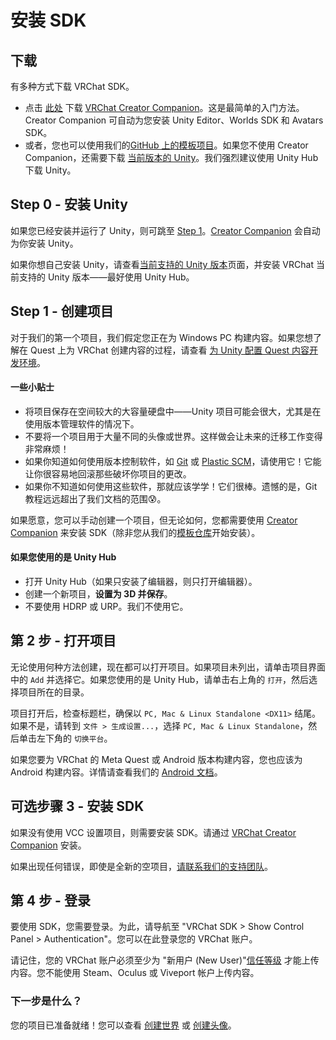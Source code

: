 # 安装 SDK

## 下载

有多种方式下载 VRChat SDK。

- 点击 [此处](https://vrchat.com/download/vcc) 下载 [VRChat Creator Companion](https://vcc.docs.vrchat.com/)。这是最简单的入门方法。Creator Companion 可自动为您安装 Unity Editor、Worlds SDK 和 Avatars SDK。
- 或者，您也可以使用我们的[GitHub 上的模板项目](https://vcc.docs.vrchat.com/guides/using-project-template-repos)。如果您不使用 Creator Companion，还需要下载 [当前版本的 Unity](/official-creator-docs/sdk/current-unity-version)。我们强烈建议使用 Unity Hub 下载 Unity。

## Step 0 - 安装 Unity

如果您已经安装并运行了 Unity，则可跳至 [Step 1](/official-creator-docs/sdk/#step-1-%E5%88%9B%E5%BB%BA%E9%A1%B9%E7%9B%AE)。[Creator Companion](https://vcc.docs.vrchat.com/) 会自动为你安装 Unity。

如果你想自己安装 Unity，请查看[当前支持的 Unity 版本](/official-creator-docs/sdk/current-unity-version)页面，并安装 VRChat 当前支持的 Unity 版本——最好使用 Unity Hub。

## Step 1 - 创建项目

对于我们的第一个项目，我们假定您正在为 Windows PC 构建内容。如果您想了解在 Quest 上为 VRChat 创建内容的过程，请查看 [为 Unity 配置 Quest 内容开发环境](https://creator.vrchat.com/platforms/android/setting-up-unity-for-creating-quest-content)。

#### 一些小贴士

- 将项目保存在空间较大的大容量硬盘中——Unity 项目可能会很大，尤其是在使用版本管理软件的情况下。
- 不要将一个项目用于大量不同的头像或世界。这样做会让未来的迁移工作变得非常麻烦！
- 如果你知道如何使用版本控制软件，如 [Git](https://git-scm.com/) 或 [Plastic SCM](https://www.plasticscm.com/)，请使用它！它能让你很容易地回滚那些破坏你项目的更改。
- 如果你不知道如何使用这些软件，那就应该学学！它们很棒。遗憾的是，Git 教程远远超出了我们文档的范围😰。

如果愿意，您可以手动创建一个项目，但无论如何，您都需要使用 [Creator Companion](https://vcc.docs.vrchat.com/) 来安装 SDK（除非您从我们的[模板仓库](https://vcc.docs.vrchat.com/guides/using-project-template-repos)开始安装）。

#### 如果您使用的是 Unity Hub

- 打开 Unity Hub（如果只安装了编辑器，则只打开编辑器）。
- 创建一个新项目，**设置为 3D 并保存**。
- 不要使用 HDRP 或 URP。我们不使用它。

## 第 2 步 - 打开项目

无论使用何种方法创建，现在都可以打开项目。如果项目未列出，请单击项目界面中的 `Add` 并选择它。如果您使用的是 Unity Hub，请单击右上角的 `打开`，然后选择项目所在的目录。

项目打开后，检查标题栏，确保以 `PC, Mac & Linux Standalone <DX11>` 结尾。如果不是，请转到 `文件 > 生成设置...`，选择 `PC, Mac & Linux Standalone`，然后单击左下角的 `切换平台`。

如果您要为 VRChat 的 Meta Quest 或 Android 版本构建内容，您也应该为 Android 构建内容。详情请查看我们的 [Android 文档](https://creator.vrchat.com/platforms/android/)。

## 可选步骤 3 - 安装 SDK

如果没有使用 VCC 设置项目，则需要安装 SDK。请通过 [VRChat Creator Companion](https://vcc.docs.vrchat.com/guides/getting-started) 安装。

如果出现任何错误，即使是全新的空项目，[请联系我们的支持团队](https://vrch.at/support)。

## 第 4 步 - 登录

要使用 SDK，您需要登录。为此，请导航至 "VRChat SDK > Show Control Panel > Authentication"。您可以在此登录您的 VRChat 账户。

请记住，您的 VRChat 账户必须至少为 "新用户 (New User)"[信任等级](https://docs.vrchat.com/docs/vrchat-safety-and-trust-system) 才能上传内容。您不能使用 Steam、Oculus 或 Viveport 帐户上传内容。

### 下一步是什么？

您的项目已准备就绪！您可以查看 [创建世界](/official-creator-docs/worlds/) 或 [创建头像](/official-creator-docs/avatars/)。